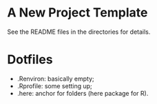 # A New Project Template

See the README files in the directories for details.

# Dotfiles
- .Renviron: basically empty;
- .Rprofile: some setting up;
- .here: anchor for folders (here package for R).

